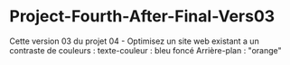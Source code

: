 # Project-Fourth-After-Final-Vers03

Cette version 03 du projet 04 - Optimisez un site web existant
a un contraste de couleurs :
texte-couleur : bleu foncé
Arrière-plan : "orange"